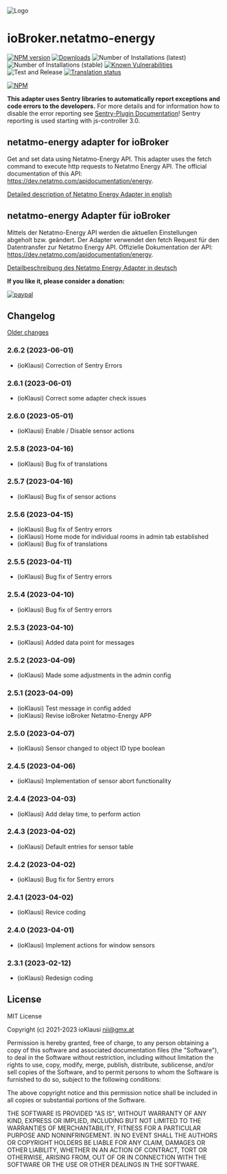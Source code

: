 ![Logo](https://github.com/Homemade-Disaster/ioBroker.netatmo-energy/raw/master/admin/netatmo-energy.png)

# ioBroker.netatmo-energy

[![NPM version](http://img.shields.io/npm/v/iobroker.netatmo-energy.svg)](https://www.npmjs.com/package/iobroker.netatmo-energy)
[![Downloads](https://img.shields.io/npm/dm/iobroker.netatmo-energy.svg)](https://www.npmjs.com/package/iobroker.netatmo-energy)
![Number of Installations (latest)](http://iobroker.live/badges/netatmo-energy-installed.svg)
![Number of Installations (stable)](http://iobroker.live/badges/netatmo-energy-stable.svg)
[![Known Vulnerabilities](https://snyk.io/test/github/Homemade-Disaster/ioBroker.netatmo-energy/badge.svg)](https://snyk.io/test/github/Homemade-Disaster/ioBroker.netatmo-energy)
![Test and Release](https://github.com/Homemade-Disaster/ioBroker.netatmo-energy/workflows/Test%20and%20Release/badge.svg)
[![Translation status](https://weblate.iobroker.net/widgets/adapters/-/admin/svg-badge.svg)](https://weblate.iobroker.net/engage/adapters/?utm_source=widget)

[![NPM](https://nodei.co/npm/iobroker.netatmo-energy.png?downloads=true)](https://nodei.co/npm/iobroker.netatmo-energy/)

**This adapter uses Sentry libraries to automatically report exceptions and code errors to the developers.** For more details and for information how to disable the error reporting see [Sentry-Plugin Documentation](https://github.com/ioBroker/plugin-sentry#plugin-sentry)! Sentry reporting is used starting with js-controller 3.0.

## netatmo-energy adapter for ioBroker

Get and set data using Netatmo-Energy API. This adapter uses the fetch command to execute http requests to Netatmo Energy API. The official documentation of this API: <https://dev.netatmo.com/apidocumentation/energy>.

[Detailed description of Netatmo Energy Adapter in english](docs/en/README.md)

## netatmo-energy Adapter für ioBroker

Mittels der Netatmo-Energy API werden die aktuellen Einstellungen abgeholt bzw. geändert. Der Adapter verwendet den fetch Request für den Datentransfer zur Netatmo Energy API. Offizielle Dokumentation der API: <https://dev.netatmo.com/apidocumentation/energy>.

[Detailbeschreibung des Netatmo Energy Adapter in deutsch](docs/de/README.md)

**If you like it, please consider a donation:**
  
[![paypal](https://www.paypalobjects.com/en_US/DK/i/btn/btn_donateCC_LG.gif)](https://www.paypal.com/donate/?hosted_button_id=V3HZWGDD44GEN)

## Changelog

[Older changes](CHANGELOG_OLD.md)
<!-- ### **WORK IN PROGRESS** -->
### 2.6.2 (2023-06-01)

* (ioKlausi) Correction of Sentry Errors

### 2.6.1 (2023-06-01)

* (ioKlausi) Correct some adapter check issues

### 2.6.0 (2023-05-01)

* (ioKlausi) Enable / Disable sensor actions

### 2.5.8 (2023-04-16)

* (ioKlausi) Bug fix of translations

### 2.5.7 (2023-04-16)

* (ioKlausi) Bug fix of sensor actions

### 2.5.6 (2023-04-15)

* (ioKlausi) Bug fix of Sentry errors
* (ioKlausi) Home mode for individual rooms in admin tab established
* (ioKlausi) Bug fix of translations

### 2.5.5 (2023-04-11)

* (ioKlausi) Bug fix of Sentry errors

### 2.5.4 (2023-04-10)

* (ioKlausi) Bug fix of Sentry errors

### 2.5.3 (2023-04-10)

* (ioKlausi) Added data point for messages

### 2.5.2 (2023-04-09)

* (ioKlausi) Made some adjustments in the admin config

### 2.5.1 (2023-04-09)

* (ioKlausi) Test message in config added
* (ioKlausi) Revise ioBroker Netatmo-Energy APP

### 2.5.0 (2023-04-07)

* (ioKlausi) Sensor changed to object ID type boolean

### 2.4.5 (2023-04-06)

* (ioKlausi) Implementation of sensor abort functionality

### 2.4.4 (2023-04-03)

* (ioKlausi) Add delay time, to perform action

### 2.4.3 (2023-04-02)

* (ioKlausi) Default entries for sensor table

### 2.4.2 (2023-04-02)

* (ioKlausi) Bug fix for Sentry errors

### 2.4.1 (2023-04-02)

* (ioKlausi) Revice coding

### 2.4.0 (2023-04-01)

* (ioKlausi) Implement actions for window sensors

### 2.3.1 (2023-02-12)

* (ioKlausi) Redesign coding

## License

MIT License

Copyright (c) 2021-2023 ioKlausi <nii@gmx.at>

Permission is hereby granted, free of charge, to any person obtaining a copy
of this software and associated documentation files (the "Software"), to deal
in the Software without restriction, including without limitation the rights
to use, copy, modify, merge, publish, distribute, sublicense, and/or sell
copies of the Software, and to permit persons to whom the Software is
furnished to do so, subject to the following conditions:

The above copyright notice and this permission notice shall be included in all
copies or substantial portions of the Software.

THE SOFTWARE IS PROVIDED "AS IS", WITHOUT WARRANTY OF ANY KIND, EXPRESS OR
IMPLIED, INCLUDING BUT NOT LIMITED TO THE WARRANTIES OF MERCHANTABILITY,
FITNESS FOR A PARTICULAR PURPOSE AND NONINFRINGEMENT. IN NO EVENT SHALL THE
AUTHORS OR COPYRIGHT HOLDERS BE LIABLE FOR ANY CLAIM, DAMAGES OR OTHER
LIABILITY, WHETHER IN AN ACTION OF CONTRACT, TORT OR OTHERWISE, ARISING FROM,
OUT OF OR IN CONNECTION WITH THE SOFTWARE OR THE USE OR OTHER DEALINGS IN THE
SOFTWARE.
